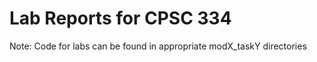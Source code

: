 <h1>Lab Reports for CPSC 334</h1>

Note: Code for labs can be found in appropriate modX_taskY directories
